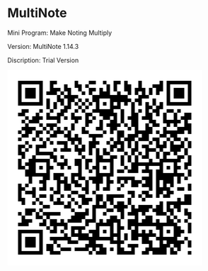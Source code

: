 # MultiNote
Mini Program: Make Noting Multiply

Version: MultiNote 1.14.3

Discription: Trial Version

![](https://github.com/iClassic-Live/MultiNote/blob/master/images/MultiNote%20Trail%20Version.jpg?raw=true)